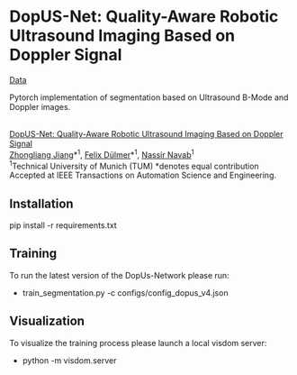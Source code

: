 # DopUS-Net: Quality-Aware Robotic Ultrasound Imaging Based on Doppler Signal

[Data](https://syncandshare.lrz.de/getlink/fi3EGowa2yGEkUr3yZFUwn/)

Pytorch implementation of segmentation based on Ultrasound B-Mode and Doppler images.<br><br>

[DopUS-Net: Quality-Aware Robotic Ultrasound Imaging Based on Doppler Signal](https://ieeexplore.ieee.org/abstract/document/10152472)  
 [Zhongliang Jiang](https://www.cs.cit.tum.de/camp/members/zhongliang-jiang/)\*<sup>1</sup>,
 [Felix Dülmer](https://www.cs.cit.tum.de/camp/members/felix-duelmer/)\*<sup>1</sup>,
 [Nassir Navab](https://www.professoren.tum.de/en/navab-nassir)<sup>1</sup> <br>
 <sup>1</sup>Technical University of Munich (TUM)
\*denotes equal contribution  
Accepted at IEEE Transactions on Automation Science and Engineering.


## Installation

pip install -r requirements.txt

## Training

To run the latest version of the DopUs-Network please run:
- train_segmentation.py -c configs/config_dopus_v4.json 

## Visualization

To visualize the training process please launch a local visdom server:
 - python -m visdom.server